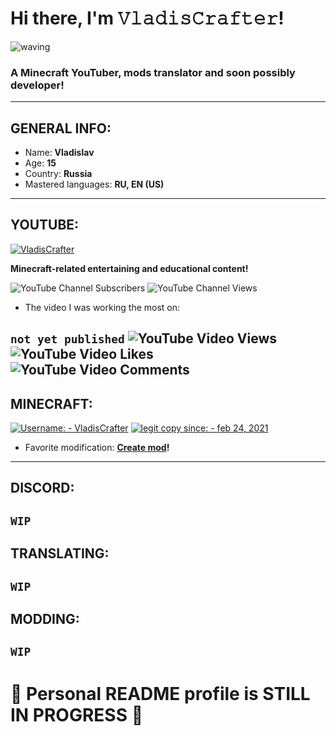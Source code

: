 # Hi there, I'm 𝚅𝚕𝚊𝚍𝚒𝚜𝙲𝚛𝚊𝚏𝚝𝚎𝚛!
![waving](https://github.com/VladisCrafter/VladisCrafter/assets/122053125/1f26699d-d0a5-4760-921c-0c800eecb446)
### A Minecraft YouTuber, mods translator and soon possibly developer!
---
## GENERAL INFO:
- Name: **Vladislav**
- Age: **15**
- Country: **Russia**
- Mastered languages: **RU, EN (US)**
---
## YOUTUBE:
[![VladisCrafter](https://img.shields.io/badge/VladisCrafter-cb2316?style=for-the-badge&logo=YouTube&logoColor=ffffff)](https://youtube.com/@vladiscrafter)

**Minecraft-related entertaining and educational content!**

![YouTube Channel Subscribers](https://img.shields.io/youtube/channel/subscribers/UClt3jWY-I5UIwJl_aUBLI1g)
![YouTube Channel Views](https://img.shields.io/youtube/channel/views/UClt3jWY-I5UIwJl_aUBLI1g)

- The video I was working the most on:

`not yet published`
![YouTube Video Views](https://img.shields.io/youtube/views/*?color=cb2316)
![YouTube Video Likes](https://img.shields.io/youtube/likes/*?color=cb2316) 
![YouTube Video Comments](https://img.shields.io/youtube/comments/*?color=cb2316)
---
## MINECRAFT:
[![Username: - VladisCrafter](https://img.shields.io/badge/Username:-VladisCrafter-0a9950?style=for-the-badge)](https://namemc.com/profile/VladisCrafter.1)
[![legit copy since: - feb 24, 2021](https://img.shields.io/badge/legit_copy_since:-feb_24%2C_2021-12161a)](https://namemc.com/profile/VladisCrafter.1)

- Favorite modification: **[Create mod](https://github.com/Creators-of-Create/Create)!**
---
## DISCORD:
`WIP`
---
## TRANSLATING:
`WIP`
---
## MODDING:
`WIP`
---
# 🚧 Personal README profile is STILL IN PROGRESS 🚧
